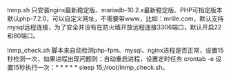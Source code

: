 lnmp.sh 只安装nginx最新稳定版、mariadb-10.2.x最新稳定版、PHP可指定版本默认php-7.2.0，可以自定义网址，不需要带www，比如：mrlile.com，默认支持mysql远程连接，为了安全并没有在防火墙开放远程连接3306端口，默认开启22和80端口。

lnmp_check.sh 脚本来自动检测php-fpm、mysql、nginx进程是否正常，设置15秒检测一次，如果进程出现问题则：自动重启进程，设置定时任务 crontab -e 设置15秒执行一次：* * * * * sleep 15;/root/lnmp_check.sh。


